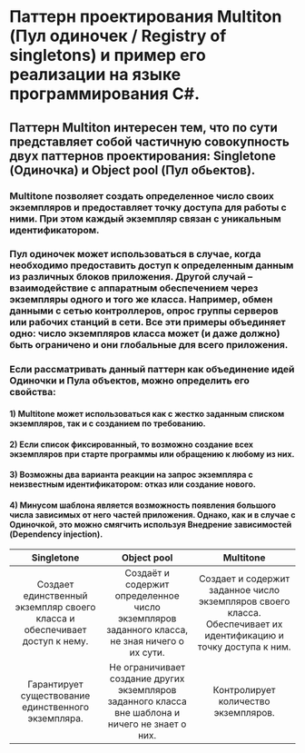 # Паттерн проектирования Multiton (Пул одиночек / Registry of singletons) и пример его реализации на языке программирования C#.
## Паттерн Multiton интересен тем, что по сути представляет собой частичную совокупность двух паттернов проектирования: Singletone (Одиночка) и Object pool (Пул обьектов).

### Multitone позволяет создать определенное число своих экземпляров и предоставляет точку доступа для работы с ними. При этом каждый экземпляр связан с уникальным идентификатором.
### Пул одиночек может использоваться в случае, когда необходимо предоставить доступ к определенным данным из различных блоков приложения. Другой случай – взаимодействие с аппаратным обеспечением через экземпляры одного и того же класса. Например, обмен данными с сетью контроллеров, опрос группы серверов или рабочих станций в сети. Все эти примеры объединяет одно: число экземпляров класса может (и даже должно) быть ограничено и они глобальные для всего приложения.
### Если рассматривать данный паттерн как объединение идей Одиночки и Пула объектов, можно определить его свойства:
#### 1) Multitone может использоваться как с жестко заданным списком экземпляров, так и с созданием по требованию.
#### 2) Если список фиксированный, то возможно создание всех экземпляров при старте программы или обращению к любому из них.
#### 3) Возможны два варианта реакции на запрос экземпляра с неизвестным идентификатором: отказ или создание нового.
#### 4) Минусом шаблона является возможность появления большого числа зависимых от него частей приложения. Однако, как и в случае с Одиночкой, это можно смягчить используя Внедрение зависимостей (Dependency injection).

| Singletone | Object pool | Multitone |
| :------: | :------: | :------: |
| Создает единственный экземпляр своего класса и обеспечивает доступ к нему. | Создаёт и содержит определенное число экземпляров заданного класса, не зная ничего о их сути. | Создает и содержит заданное число экземпляров своего класса. Обеспечивает их идентификацию и точку доступа к ним. |
| Гарантирует существование единственного экземпляра. | Не ограничивает создание других экземпляров заданного класса вне шаблона и ничего не знает о них. | Контролирует количество экземпляров. |

